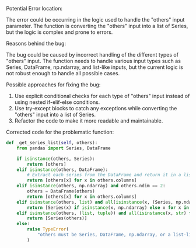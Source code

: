 Potential Error location: 

The error could be occurring in the logic used to handle the "others" input parameter. The function is converting the "others" input into a list of Series, but the logic is complex and prone to errors.

Reasons behind the bug:

The bug could be caused by incorrect handling of the different types of "others" input. The function needs to handle various input types such as Series, DataFrame, np.ndarray, and list-like inputs, but the current logic is not robust enough to handle all possible cases.

Possible approaches for fixing the bug:

1. Use explicit conditional checks for each type of "others" input instead of using nested if-elif-else conditions.
2. Use try-except blocks to catch any exceptions while converting the "others" input into a list of Series.
3. Refactor the code to make it more readable and maintainable.

Corrected code for the problematic function:

```python
def _get_series_list(self, others):
    from pandas import Series, DataFrame

    if isinstance(others, Series):
        return [others]
    elif isinstance(others, DataFrame):
        # Extract each series from the DataFrame and return it in a list
        return [others[x] for x in others.columns]
    elif isinstance(others, np.ndarray) and others.ndim == 2:
        others = DataFrame(others)
        return [others[x] for x in others.columns]
    elif isinstance(others, list) and all(isinstance(x, (Series, np.ndarray)) for x in others):
        return [Series(x) if isinstance(x, np.ndarray) else x for x in others]
    elif isinstance(others, (list, tuple)) and all(isinstance(x, str) for x in others):
        return [Series(others)]
    else:
        raise TypeError(
            "others must be Series, DataFrame, np.ndarray, or a list-like containing either strings or Series/np.ndarray objects"
        )
```